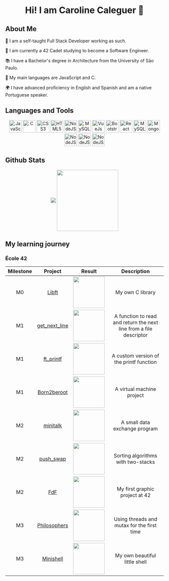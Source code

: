 <h1 align="center">Hi! I am Caroline Caleguer 👋  </h1>

## About Me
 <p align="left" width="300">
     <p>💼 I am a self-taught Full Stack Developer working as such.</p>
     <p>🌱 I am currently a 42 Cadet studying to become a Software Engineer.</p>
     <p>📚 I have a Bachelor's degree in Architecture from the University of São Paulo.</p>
     <p>🌟 My main languages are JavaScript and C.</p>
     <p>🌍 I have advanced proficiency in English and Spanish and am a native Portuguese speaker.</p>
 </p>
 
## Languages and Tools
<p align="center">
  <img src="https://cdn.jsdelivr.net/gh/devicons/devicon/icons/javascript/javascript-plain.svg" alt="JavaScript" width="40" height="40"/>
  <img src="https://cdn.jsdelivr.net/gh/devicons/devicon/icons/c/c-plain.svg" alt="C" width="40" height="40"/>
  <img src="https://cdn.jsdelivr.net/gh/devicons/devicon/icons/css3/css3-plain.svg" alt="CSS3" width="40" height="40"/>
  <img src="https://cdn.jsdelivr.net/gh/devicons/devicon/icons/html5/html5-plain.svg" alt="HTML5" width="40" height="40"/>
  <img src="https://cdn.jsdelivr.net/gh/devicons/devicon/icons/nodejs/nodejs-plain.svg" alt="NodeJS" width="40" height="40"/>
  <img src="https://cdn.jsdelivr.net/gh/devicons/devicon/icons/sqldeveloper/sqldeveloper-plain.svg" alt="MySQL" width="40" height="40"/>
  <img src="https://cdn.jsdelivr.net/gh/devicons/devicon/icons/vuejs/vuejs-original.svg" alt="VueJs" width="40" height="40"/>
  <img src="https://cdn.jsdelivr.net/gh/devicons/devicon/icons/bootstrap/bootstrap-original.svg" alt="Bootstrap" width="40" height="40"/>
  <img src="https://cdn.jsdelivr.net/gh/devicons/devicon/icons/react/react-original.svg" alt="React" width="40" height="40"/>
  <img src="https://cdn.jsdelivr.net/gh/devicons/devicon/icons/mysql/mysql-original.svg" alt="MySQL" width="40" height="40"/>
  <img src="https://cdn.jsdelivr.net/gh/devicons/devicon/icons/mongodb/mongodb-original.svg" alt="MongoDB" width="40" height="40"/>
  <img src="https://cdn.jsdelivr.net/gh/devicons/devicon/icons/photoshop/photoshop-original.svg" alt="NodeJS" width="40" height="40"/>
  <img src="https://cdn.jsdelivr.net/gh/devicons/devicon/icons/figma/figma-original.svg" alt="NodeJS" width="40" height="40"/>
  <img src="https://cdn.jsdelivr.net/gh/devicons/devicon/icons/postman/postman-plain.svg" alt="NodeJS" width="40" height="40"/>
</p>

## Github Stats
      
<p align="center">
    <img align="center" src="https://github-readme-stats.vercel.app/api?username=carolcal&show_icons=true&hide_border=true&title_color=94b4a4&amp&icon_color=FFFFFF&amp&text_color=FFFFFF&amp&bg_color=000000&count_private=true&include_all_commits=true"/>
    <img align="center" height="195px" src="https://github-readme-stats.vercel.app/api/top-langs/?username=carolcal&text_color=FFFFFF&bg_color=000000&title_color=94b4a4&langs_count=15&layout=compact&hide_border=true" />
</p>

## My learning journey

### École 42

| Milestone | Project | Result | Description |
|:---------:|:-------:|:-----:|:-----------:|
| M0 | [Libft](https://github.com/carolcal/42_libft) | <img src="https://github.com/user-attachments/assets/63d993d4-fbd8-4dc7-8645-767d66be3e66" width="100"/> | My own C library |
| M1 | [get_next_line](https://github.com/carolcal/42_gnl) | <img src="https://github.com/user-attachments/assets/63d993d4-fbd8-4dc7-8645-767d66be3e66" width="100"/> | A function to read and return the next line from a file descriptor |
| M1 | [ft_printf](https://github.com/carolcal/42_printf) | <img src="https://github.com/user-attachments/assets/7c078903-56c4-4ad8-881c-eeb719aa9fe6" width="100"/> | A custom version of the printf function |
| M1 | [Born2beroot](https://github.com/carolcal/42_born2beroot) | <img src="https://github.com/user-attachments/assets/7c078903-56c4-4ad8-881c-eeb719aa9fe6" width="100"/> | A virtual machine project |
| M2 | [minitalk](https://github.com/carolcal/42_minitalk) | <img src="https://github.com/user-attachments/assets/63d993d4-fbd8-4dc7-8645-767d66be3e66" width="100"/> | A small data exchange program |
| M2 | [push_swap](https://github.com/carolcal/42_pushswap) | <img src="https://github.com/user-attachments/assets/63d993d4-fbd8-4dc7-8645-767d66be3e66" width="100"/> | Sorting algorithms with two-stacks |
| M2 | [FdF](https://github.com/carolcal/42_fdf) | <img src="https://github.com/user-attachments/assets/63d993d4-fbd8-4dc7-8645-767d66be3e66" width="100"/> | My first graphic project at 42 |
| M3 | [Philosophers](https://github.com/carolcal/42_philosophers) | <img src="https://github.com/user-attachments/assets/7c078903-56c4-4ad8-881c-eeb719aa9fe6" width="100"/> | Using threads and mutax for the first time |
| M3 | [Minishell](https://github.com/carolcal/42-minishell) | <img src="https://github.com/user-attachments/assets/63d993d4-fbd8-4dc7-8645-767d66be3e66" width="100"/> | My own beautiful little shell |


<br/>











